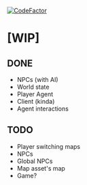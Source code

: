 [![CodeFactor](https://www.codefactor.io/repository/github/gmfc/yggdrasill/badge)](https://www.codefactor.io/repository/github/gmfc/yggdrasill)

# [WIP]

## DONE

* NPCs (with AI)
* World state
* Player Agent
* Client (kinda)
* Agent interactions

## TODO

* Player switching maps
* NPCs
* Global NPCs
* Map asset's map
* Game?